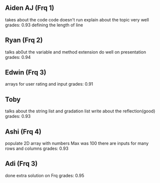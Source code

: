 ## Aiden AJ (Frq 1)
takes about the code 
code doesn't run
explain about the topic very well
grades: 0.93
defining the length of line
## Ryan (Frq 2)
talks ab0ut the variable and method
extension
do well on presentation
grades: 0.94
## Edwin (Frq 3)
arrays for user rating and input
grades: 0.91
## Toby
talks about the string list and gradation list
write about the reflection(good)
grades: 0.93
## Ashi (Frq 4)
populate 2D array with numbers
Max was 100
there are inputs for many rows and columns
grades: 0.93
## Adi (Frq 3)
done extra solution on Frq
grades: 0.95

